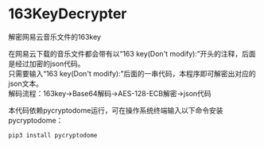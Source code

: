 # 163KeyDecrypter
解密网易云音乐文件的163key  
  
在网易云下载的音乐文件都会带有以“163 key(Don't modify):”开头的注释，后面是经过加密的json代码。  
只需要输入“163 key(Don't modify):”后面的一串代码，本程序即可解密出对应的json文本。  
解码流程：163key→Base64解码→AES-128-ECB解密→json代码  

本代码依赖pycryptodome运行，可在操作系统终端输入以下命令安装pycryptodome：  
```
pip3 install pycryptodome
```
